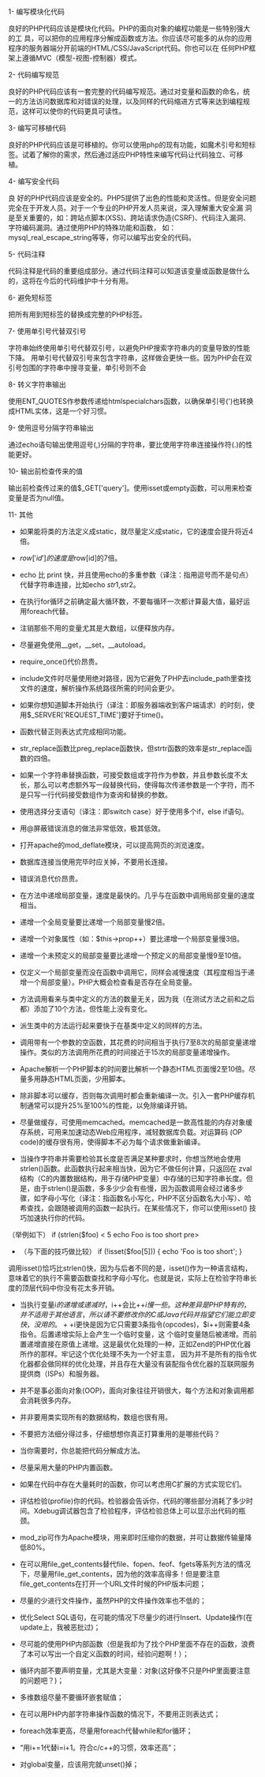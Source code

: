 1- 编写模块化代码 

良好的PHP代码应该是模块化代码。PHP的面向对象的编程功能是一些特别强大的工 具，可以把你的应用程序分解成函数或方法。你应该尽可能多的从你的应用程序的服务器端分开前端的HTML/CSS/JavaScript代码。你也可以在 任何PHP框架上遵循MVC（模型-视图-控制器）模式。 

2- 代码编写规范

良好的PHP代码应该有一套完整的代码编写规范。通过对变量和函数的命名，统一的方法访问数据库和对错误的处理，以及同样的代码缩进方式等来达到编程规范，这样可以使你的代码更具可读性。  



3- 编写可移植代码

良好的PHP代码应该是可移植的。你可以使用php的现有功能，如魔术引号和短标签。试着了解你的需求，然后通过适应PHP特性来编写代码让代码独立、可移植。  



4- 编写安全代码

良 好的PHP代码应该是安全的。PHP5提供了出色的性能和灵活性。但是安全问题完全在于开发人员。对于一个专业的PHP开发人员来说，深入理解重大安全漏 洞是至关重要的，如：跨站点脚本(XSS)、跨站请求伪造(CSRF)、代码注入漏洞、字符编码漏洞。通过使用PHP的特殊功能和函数， 如：mysql_real_escape_string等等，你可以编写出安全的代码。  



5- 代码注释

代码注释是代码的重要组成部分。通过代码注释可以知道该变量或函数是做什么的，这将在今后的代码维护中十分有用。  



6- 避免短标签

把所有用到短标签的替换成完整的PHP标签。  



7- 使用单引号代替双引号

字符串始终使用单引号代替双引号，以避免PHP搜索字符串内的变量导致的性能下降。 用单引号代替双引号来包含字符串，这样做会更快一些。因为PHP会在双引号包围的字符串中搜寻变量，单引号则不会 



8- 转义字符串输出

使用ENT_QUOTES作参数传递给htmlspecialchars函数，以确保单引号(')也转换成HTML实体，这是一个好习惯。  



9- 使用逗号分隔字符串输出

通过echo语句输出使用逗号(,)分隔的字符串，要比使用字符串连接操作符(.)的性能更好。  



10- 输出前检查传来的值

输出前检查传过来的值$_GET['query']。使用isset或empty函数，可以用来检查变量是否为null值。

11- 其他

- 如果能将类的方法定义成static，就尽量定义成static，它的速度会提升将近4倍。

- $row['id'] 的速度是$row[id]的7倍。

- echo 比 print 快，并且使用echo的多重参数（译注：指用逗号而不是句点）代替字符串连接，比如echo $str1,$str2。

- 在执行for循环之前确定最大循环数，不要每循环一次都计算最大值，最好运用foreach代替。

- 注销那些不用的变量尤其是大数组，以便释放内存。

- 尽量避免使用__get，__set，__autoload。

- require_once()代价昂贵。

- include文件时尽量使用绝对路径，因为它避免了PHP去include_path里查找文件的速度，解析操作系统路径所需的时间会更少。

- 如果你想知道脚本开始执行（译注：即服务器端收到客户端请求）的时刻，使用$_SERVER['REQUEST_TIME']要好于time()。

- 函数代替正则表达式完成相同功能。

- str_replace函数比preg_replace函数快，但strtr函数的效率是str_replace函数的四倍。

- 如果一个字符串替换函数，可接受数组或字符作为参数，并且参数长度不太长，那么可以考虑额外写一段替换代码，使得每次传递参数是一个字符，而不是只写一行代码接受数组作为查询和替换的参数。

- 使用选择分支语句（译注：即switch case）好于使用多个if，else if语句。

- 用@屏蔽错误消息的做法非常低效，极其低效。

- 打开apache的mod_deflate模块，可以提高网页的浏览速度。

- 数据库连接当使用完毕时应关掉，不要用长连接。

- 错误消息代价昂贵。

- 在方法中递增局部变量，速度是最快的。几乎与在函数中调用局部变量的速度相当。

- 递增一个全局变量要比递增一个局部变量慢2倍。

- 递增一个对象属性（如：$this->prop++）要比递增一个局部变量慢3倍。

- 递增一个未预定义的局部变量要比递增一个预定义的局部变量慢9至10倍。

- 仅定义一个局部变量而没在函数中调用它，同样会减慢速度（其程度相当于递增一个局部变量）。PHP大概会检查看是否存在全局变量。

- 方法调用看来与类中定义的方法的数量无关，因为我（在测试方法之前和之后都）添加了10个方法，但性能上没有变化。

- 派生类中的方法运行起来要快于在基类中定义的同样的方法。

- 调用带有一个参数的空函数，其花费的时间相当于执行7至8次的局部变量递增操作。类似的方法调用所花费的时间接近于15次的局部变量递增操作。

- Apache解析一个PHP脚本的时间要比解析一个静态HTML页面慢2至10倍。尽量多用静态HTML页面，少用脚本。

- 除非脚本可以缓存，否则每次调用时都会重新编译一次。引入一套PHP缓存机制通常可以提升25%至100%的性能，以免除编译开销。

- 尽量做缓存，可使用memcached。memcached是一款高性能的内存对象缓存系统，可用来加速动态Web应用程序，减轻数据库负载。对运算码 (OP code)的缓存很有用，使得脚本不必为每个请求做重新编译。

- 当操作字符串并需要检验其长度是否满足某种要求时，你想当然地会使用strlen()函数。此函数执行起来相当快，因为它不做任何计算，只返回在 zval 结构（C的内置数据结构，用于存储PHP变量）中存储的已知字符串长度。但是，由于strlen()是函数，多多少少会有些慢，因为函数调用会经过诸多步 骤，如字母小写化（译注：指函数名小写化，PHP不区分函数名大小写）、哈希查找，会跟随被调用的函数一起执行。在某些情况下，你可以使用isset() 技巧加速执行你的代码。

（举例如下）  if (strlen($foo) < 5   echo Foo is too short  pre>

- （与下面的技巧做比较）  if (!isset($foo[5])) { echo 'Foo is too short'; }    

调用isset()恰巧比strlen()快，因为与后者不同的是，isset()作为一种语言结构，意味着它的执行不需要函数查找和字母小写化。也就是说，实际上在检验字符串长度的顶层代码中你没有花太多开销。

- 当执行变量$i的递增或递减时，$i++会比++$i慢一些。这种差异是PHP特有的，并不适用于其他语言，所以请不要修改你的C或Java代码 并指望它们能立即变快，没用的。++$i更快是因为它只需要3条指令(opcodes)，$i++则需要4条指令。后置递增实际上会产生一个临时变量，这 个临时变量随后被递增。而前置递增直接在原值上递增。这是最优化处理的一种，正如Zend的PHP优化器所作的那样。牢记这个优化处理不失为一个好主意， 因为并不是所有的指令优化器都会做同样的优化处理，并且存在大量没有装配指令优化器的互联网服务提供商（ISPs）和服务器。

- 并不是事必面向对象(OOP)，面向对象往往开销很大，每个方法和对象调用都会消耗很多内存。

- 并非要用类实现所有的数据结构，数组也很有用。

- 不要把方法细分得过多，仔细想想你真正打算重用的是哪些代码？

- 当你需要时，你总能把代码分解成方法。

- 尽量采用大量的PHP内置函数。

- 如果在代码中存在大量耗时的函数，你可以考虑用C扩展的方式实现它们。

- 评估检验(profile)你的代码。检验器会告诉你，代码的哪些部分消耗了多少时间。Xdebug调试器包含了检验程序，评估检验总体上可以显示出代码的瓶颈。

- mod_zip可作为Apache模块，用来即时压缩你的数据，并可让数据传输量降低80%。

- 在可以用file_get_contents替代file、fopen、feof、fgets等系列方法的情况下，尽量用file_get_contents，因为他的效率高得多！但是要注意file_get_contents在打开一个URL文件时候的PHP版本问题；

- 尽量的少进行文件操作，虽然PHP的文件操作效率也不低的；

- 优化Select SQL语句，在可能的情况下尽量少的进行Insert、Update操作(在update上，我被恶批过)；

- 尽可能的使用PHP内部函数（但是我却为了找个PHP里面不存在的函数，浪费了本可以写出一个自定义函数的时间，经验问题啊！）；

- 循环内部不要声明变量，尤其是大变量：对象(这好像不只是PHP里面要注意的问题吧？)；

- 多维数组尽量不要循环嵌套赋值；

- 在可以用PHP内部字符串操作函数的情况下，不要用正则表达式；

- foreach效率更高，尽量用foreach代替while和for循环；

- “用i+=1代替i=i+1。符合c/c++的习惯，效率还高”；

- 对global变量，应该用完就unset()掉；

